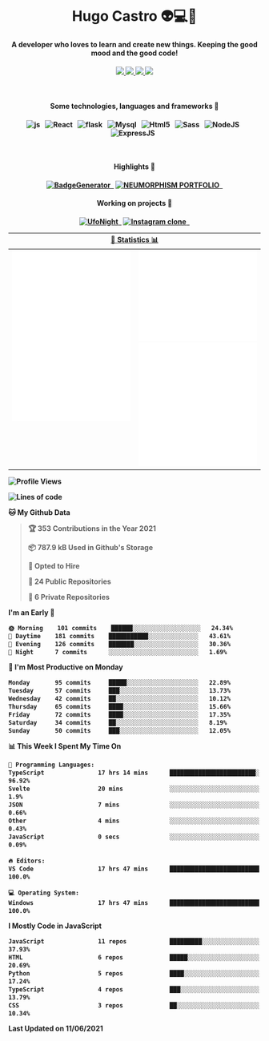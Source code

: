 <h1 align="center">Hugo Castro 👽💻🌌</h1>
<h4 align="center">A developer who loves to learn and create new things. Keeping the good mood and the good code!<h4/>
<p align="center">
		<a href="https://stackoverflow.com/users/11444549/hugo">
		<img src="https://img.shields.io/badge/-Stackoverflow-79db75?style=for-the-badge&logo=Stackoverflow&logoColor=white" />
	</a>
		<a href="https://api.whatsapp.com/send?phone=5532988940411text=Oii, vim pelo github!">
		<img src="https://img.shields.io/badge/WHATSAPP-79db75.svg?&style=for-the-badge&logo=whatsapp&logoColor=white" />
	</a>
		<a href="mailto:hugocastrohc@outlook.com">
		<img src="https://img.shields.io/badge/email-79db75.svg?&style=for-the-badge&logo=protonmail&logoColor=white" />
	<a href="https://open.spotify.com/user/22uat6ppbmvcvyia5me7tdmci">
		<img src="https://img.shields.io/badge/spotify-79db75.svg?&style=for-the-badge&logo=spotify&logoColor=white" />
	</a>
</p>

<br>

<h4 align="center"> Some technologies, languages and frameworks 🚀<h4/>
<p align="center">
	<img src="https://img.shields.io/badge/javascript-79db75.svg?&style=for-the-badge&logo=javascript&logoColor=white" alt="js" />&nbsp;&nbsp;
	<img src="https://img.shields.io/badge/-React-79db75?style=for-the-badge&logo=react&logoColor=white" alt="React" />&nbsp;&nbsp;
	<img src="https://img.shields.io/badge/flask-79db75.svg?&style=for-the-badge&logo=flask&logoColor=white" alt="flask" />&nbsp;&nbsp;
	<img src="https://img.shields.io/badge/mysql-79db75.svg?style=for-the-badge&logo=mysql&logoColor=white" alt="Mysql" />&nbsp;&nbsp;
	<img src="https://img.shields.io/badge/html5-79db75.svg?style=for-the-badge&logo=html5&logoColor=white" alt="Html5" />&nbsp;&nbsp;
	<img src="https://img.shields.io/badge/sass-79db75.svg?style=for-the-badge&logo=sass&logoColor=white" alt="Sass" />&nbsp;&nbsp;
	<img src="https://img.shields.io/badge/node.js-79db75.svg?style=for-the-badge&" alt="NodeJS" />&nbsp;&nbsp;
	<img src="https://img.shields.io/badge/express.js-79db75.svg?style=for-the-badge&" alt="ExpressJS" />&nbsp;&nbsp;
	

</p>

<br>
<h4 align="center"> Highlights 🔆<h4/>
<p align="center">
	  <a text-decoration="none" href="https://pypi.org/project/BadgeGenerator"><img src="https://img.shields.io/badge/BadgeGenerator-79db75.svg?style=for-the-badge&logo=pythonfor-the-badge&logo=django" alt="BadgeGenerator" />&nbsp;&nbsp;<a/>
	<a text-decoration="none" href="https://github.com/HugoCastroBR/Neumorphism_Portfolio"><img src="https://img.shields.io/badge/neumorphism_portfolio-79db75.svg?style=for-the-badge" alt="NEUMORPHISM PORTFOLIO" />&nbsp;&nbsp;<a/>
</p>
<h4 align="center"> Working on projects 🔨<h4/>
	
<p align="center">
	<a text-decoration="none" href="https://github.com/HugoCastroBR/ufonight"><img src="https://img.shields.io/badge/UfoNight-79db75.svg?style=for-the-badge" alt="UfoNight"/>&nbsp;&nbsp;<a/>
		<a text-decoration="none" href="https://github.com/HugoCastroBR/ufonight"><img src="https://img.shields.io/badge/Instagram%20Clone-79db75.svg?style=for-the-badge" alt="Instagram clone"/>&nbsp;&nbsp;<a/>
</p>

<table>
	<tr>
	    <th colspan="2" align="center">
	      <a href="" >🧩 Statistics 📊 </a>
	    </th>
	</tr>
	<tr>
	    <th valign="top" width="600"><img src="https://github.com/HugoCastroBR/HugoCastroBR/blob/master/Isometric.svg"  /></th>
	    <th width="600"><img src="https://github.com/HugoCastroBR/HugoCastroBR/blob/master/metrics.plugin.habits.svg"  />
		<img src="https://github.com/HugoCastroBR/HugoCastroBR/blob/master/metrics.plugin.activity.svg"  />
	    </th>
  	</tr>
	
<table/>

<!--START_SECTION:waka-->
![Profile Views](http://img.shields.io/badge/Profile%20Views-1-blue)

![Lines of code](https://img.shields.io/badge/From%20Hello%20World%20I%27ve%20Written-105093%20lines%20of%20code-blue)

**🐱 My Github Data** 

> 🏆 353 Contributions in the Year 2021
 > 
> 📦 787.9 kB Used in Github's Storage 
 > 
> 💼 Opted to Hire
 > 
> 📜 24 Public Repositories 
 > 
> 🔑 6 Private Repositories  
 > 
**I'm an Early 🐤** 

```text
🌞 Morning    101 commits    ██████░░░░░░░░░░░░░░░░░░░   24.34% 
🌆 Daytime    181 commits    ███████████░░░░░░░░░░░░░░   43.61% 
🌃 Evening    126 commits    ███████░░░░░░░░░░░░░░░░░░   30.36% 
🌙 Night      7 commits      ░░░░░░░░░░░░░░░░░░░░░░░░░   1.69%

```
📅 **I'm Most Productive on Monday** 

```text
Monday       95 commits     █████░░░░░░░░░░░░░░░░░░░░   22.89% 
Tuesday      57 commits     ███░░░░░░░░░░░░░░░░░░░░░░   13.73% 
Wednesday    42 commits     ██░░░░░░░░░░░░░░░░░░░░░░░   10.12% 
Thursday     65 commits     ████░░░░░░░░░░░░░░░░░░░░░   15.66% 
Friday       72 commits     ████░░░░░░░░░░░░░░░░░░░░░   17.35% 
Saturday     34 commits     ██░░░░░░░░░░░░░░░░░░░░░░░   8.19% 
Sunday       50 commits     ███░░░░░░░░░░░░░░░░░░░░░░   12.05%

```


📊 **This Week I Spent My Time On** 

```text
💬 Programming Languages: 
TypeScript               17 hrs 14 mins      ████████████████████████░   96.92% 
Svelte                   20 mins             ░░░░░░░░░░░░░░░░░░░░░░░░░   1.9% 
JSON                     7 mins              ░░░░░░░░░░░░░░░░░░░░░░░░░   0.66% 
Other                    4 mins              ░░░░░░░░░░░░░░░░░░░░░░░░░   0.43% 
JavaScript               0 secs              ░░░░░░░░░░░░░░░░░░░░░░░░░   0.09%

🔥 Editors: 
VS Code                  17 hrs 47 mins      █████████████████████████   100.0%

💻 Operating System: 
Windows                  17 hrs 47 mins      █████████████████████████   100.0%

```

**I Mostly Code in JavaScript** 

```text
JavaScript               11 repos            █████████░░░░░░░░░░░░░░░░   37.93% 
HTML                     6 repos             █████░░░░░░░░░░░░░░░░░░░░   20.69% 
Python                   5 repos             ████░░░░░░░░░░░░░░░░░░░░░   17.24% 
TypeScript               4 repos             ███░░░░░░░░░░░░░░░░░░░░░░   13.79% 
CSS                      3 repos             ██░░░░░░░░░░░░░░░░░░░░░░░   10.34%

```



 Last Updated on 11/06/2021
<!--END_SECTION:waka-->


